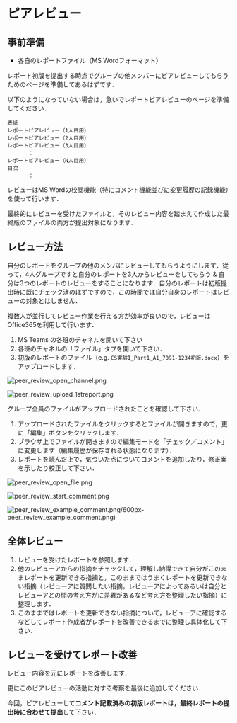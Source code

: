 # ピアレビュー

## 事前準備

-   各自のレポートファイル（MS Wordフォーマット）

レポート初版を提出する時点でグループの他メンバーにピアレビューしてもらうためのページを準備してあるはずです．

以下のようになっていない場合は，急いでレポートピアレビューのページを準備してください．

```
表紙
レポートピアレビュー（1人目用）
レポートピアレビュー（2人目用）
レポートピアレビュー（3人目用）
　　　　：
レポートピアレビュー（N人目用）
目次
　　　　：
```

レビューはMS Wordの校閲機能（特にコメント機能並びに変更履歴の記録機能）を使って行います．

最終的にレビューを受けたファイルと，そのレビュー内容を踏まえて作成した最終版のファイルの両方が提出対象になります．

## レビュー方法

自分のレポートをグループの他のメンバにレビューしてもらうようにします．従って，4人グループですと自分のレポートを3人からレビューをしてもらう & 自分は3つのレポートのレビューをすることになります．自分のレポートは初版提出時に既にチェック済のはずですので，この時間では自分自身のレポートはレビューの対象とはしません．

複数人が並行してレビュー作業を行える方が効率が良いので，レビューはOffice365を利用して行います．

1.  MS Teams の各班のチャネルを開いて下さい
2.  各班のチャネルの「ファイル」タブを開いて下さい．
3.  初版のレポートのファイル（e.g. `CS実験I_Part1_A1_7091-1234初版.docx`）をアップロードします．

![peer_review_open_channel.png](../../images/report/peer_review/peer_review_open_channel.png)

![peer_review_upload_1streport.png](../../images/report/peer_review/peer_review_upload_1streport.png)

グループ全員のファイルがアップロードされたことを確認して下さい．

1.  アップロードされたファイルをクリックするとファイルが開きますので，更に「編集」ボタンをクリックします．
2.  ブラウザ上でファイルが開きますので編集モードを「チェック／コメント」に変更します（編集履歴が保存される状態になります）．
3.  レポートを読んだ上で，気づいた点についてコメントを追加したり，修正案を示したり校正して下さい．

![peer_review_open_file.png](../../images/report/peer_review/peer_review_open_file.png)

![peer_review_start_comment.png](../../images/report/peer_review/peer_review_start_comment.png)

![peer_review_example_comment.png/600px-peer_review_example_comment.png)](../../images/report/peer_review/peer_review_example_comment.png)

## 全体レビュー

1.  レビューを受けたレポートを参照します．
2.  他のレビューアからの指摘をチェックして，理解し納得できて自分がこのままレポートを更新できる指摘と，このままではうまくレポートを更新できない指摘（レビューアに質問したい指摘，レビューアによってあるいは自分とレビューアとの間の考え方がに差異があるなど考え方を整理したい指摘）に整理します．
3.  このままではレポートを更新できない指摘について，レビューアに確認するなどしてレポート作成者がレポートを改善できるまでに整理し具体化して下さい．

## レビューを受けてレポート改善

レビュー内容を元にレポートを改善します．

更にこのピアレビューの活動に対する考察を最後に追加してください．

今回，ピアレビューして**コメント記載済みの初版レポートは，最終レポートの提出時に合わせて提出**して下さい．